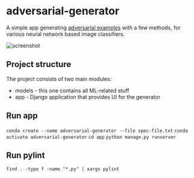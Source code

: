 # adversarial-generator

A simple app generating [adversarial examples](https://openai.com/blog/adversarial-example-research/) with a few methods, for various neural network based image classifiers.

![screenshot](https://i.imgur.com/ZDGIr4D.png)

## Project structure

The project consists of two main modules:

- models - this one contains all ML-related stuff
- app - Django application that provides UI for the generator

## Run app

`conda create --name adversarial-generator --file spec-file.txt`
`conda activate adversarial-generator`
`cd app`
`python manage.py runserver`

## Run pylint

`find . -type f -name "*.py" | xargs pylint `
